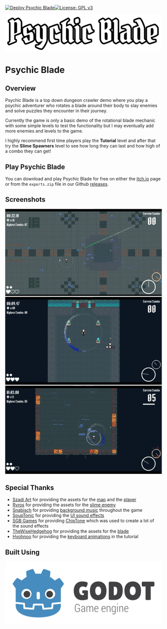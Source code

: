 [![Deploy Psychic Blade](https://github.com/Izook/psychic-blade/actions/workflows/deploy.yml/badge.svg)](https://github.com/Izook/psychic-blade/actions/workflows/deploy.yml)[![License: GPL v3](https://img.shields.io/badge/License-GPLv3-blue.svg)](https://www.gnu.org/licenses/gpl-3.0)

<p align="center">
  <img src="./docs/images/logo.png">
</p>

# Psychic Blade

## Overview

Psychic Blade is a top down dungeon crawler demo where you play a psychic adventurer who rotates a blade around their body to slay enemies and solve puzzles they encounter in their journey.

Currently the game is only a basic demo of the rotational blade mechanic with some simple levels to test the functionality but I may eventually add more enemies and levels to the game.

I highly recommend first time players play the **Tutorial** level and after that try the **Slime Spawners** level to see how long they can last and how high of a combo they can get!

## Play Psychic Blade

You can download and play Psychic Blade for free on either the [itch.io](https://izook.itch.io/psychic-blade) page or from the `exports.zip` file in our Github [releases](https://github.com/Izook/psychic-blade/releases).

## Screenshots

![Slime Spawners](./docs/images/spawners_screenshot.png)
![Puzzles](./docs/images/puzzle_screenshot.png)
![Challenges](./docs/images/challenge_screenshot.png)

## Special Thanks

- [Szadi Art](https://szadiart.itch.io/) for providing the assets for the [map](https://szadiart.itch.io/2d-magic-lands-dung1) and the [player](https://szadiart.itch.io/rpg-main-character)
- [Rvros](https://rvros.itch.io/) for providing the assets for the [slime enemy](https://rvros.itch.io/pixel-art-animated-slime)
- [Snabisch](https://snabisch.itch.io/) for providing [background music](https://snabisch.itch.io/sixty-minutes-free-music) throughout the game
- [SoupTonic](https://twitter.com/soup_tonic) for providing the [UI sound effects](https://souptonic.itch.io/souptonic-sfx-pack-1-ui-sounds)
- [SGB Games](https://sfbgames.com/) for providing [ChipTone](https://sfbgames.itch.io/chiptone) which was used to create a lot of the sound effects
- [TheWiseHedgehog](https://twitter.com/thewisehedgehog) for providing the assets for the [blade](https://thewisehedgehog.itch.io/hs2020)
- [Hyohnoo](https://twitter.com/Hyohnoo) for providing the [keyboard animations](https://hyohnoo.itch.io/keyboard-controller-keys) in the tutorial

## Built Using

![Godot Game Engine](https://raw.githubusercontent.com/godotengine/godot/master/logo.png)
